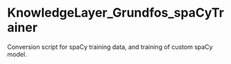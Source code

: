 # KnowledgeLayer_Grundfos_spaCyTrainer
Conversion script for spaCy training data, and training of custom spaCy model.

